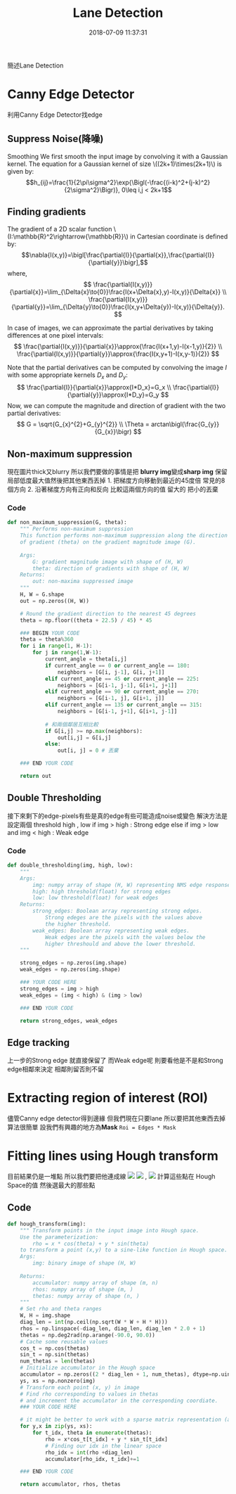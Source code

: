﻿---
title: Lane Detection
tags:
  - Edge Detection
  - CS131
categories:
  - Computer Vision
date: 2018-07-09 11:37:31
---

簡述Lane Detection

<!--more-->

# Canny Edge Detector

利用Canny Edge Detector找edge

## Suppress Noise(降噪)
Smoothing
We first smooth the input image by convolving it with a Gaussian kernel. The equation for a Gaussian kernel of size \\((2k+1)\times(2k+1)\\) is given by:
$$h_{ij}=\frac{1}{2\pi\sigma^2}\exp{\Bigl(-\frac{(i-k)^2+(j-k)^2}{2\sigma^2}\Bigr)}, 0\leq i,j < 2k+1$$
## Finding gradients
The gradient of a 2D scalar function \\(I:\mathbb{R}^2\rightarrow{\mathbb{R}}\\) in Cartesian coordinate is defined by:
$$\nabla{I(x,y)}=\bigl[\frac{\partial{I}}{\partial{x}},\frac{\partial{I}}{\partial{y}}\bigr],$$
where,
$$
\frac{\partial{I(x,y)}}{\partial{x}}=\lim_{\Delta{x}\to{0}}\frac{I(x+\Delta{x},y)-I(x,y)}{\Delta{x}} \\
\frac{\partial{I(x,y)}}{\partial{y}}=\lim_{\Delta{y}\to{0}}\frac{I(x,y+\Delta{y})-I(x,y)}{\Delta{y}}.
$$

In case of images, we can approximate the partial derivatives by taking differences at one pixel intervals:
$$
\frac{\partial{I(x,y)}}{\partial{x}}\approx{\frac{I(x+1,y)-I(x-1,y)}{2}} \\
\frac{\partial{I(x,y)}}{\partial{y}}\approx{\frac{I(x,y+1)-I(x,y-1)}{2}}
$$

Note that the partial derivatives can be computed by convolving the image $I$ with some appropriate kernels $D_x$ and $D_y$:
$$
\frac{\partial{I}}{\partial{x}}\approx{I*D_x}=G_x \\
\frac{\partial{I}}{\partial{y}}\approx{I*D_y}=G_y
$$
Now, we can compute the magnitude and direction of gradient with the two partial derivatives:
$$
G = \sqrt{G_{x}^{2}+G_{y}^{2}} \\
\Theta = arctan\bigl(\frac{G_{y}}{G_{x}}\bigr)
$$

## Non-maximum suppression
現在圖片thick又blurry
所以我們要做的事情是把
**blurry img**變成**sharp img**
保留局部低度最大值然後把其他東西丟掉
	1. 把梯度方向移動到最近的45度倍 常見的8個方向
	2. 沿著梯度方向有正向和反向 比較這兩個方向的值 留大的 把小的丟棄
### Code
```py
def non_maximum_suppression(G, theta):
    """ Performs non-maximum suppression
    This function performs non-maximum suppression along the direction
    of gradient (theta) on the gradient magnitude image (G).
    
    Args:
        G: gradient magnitude image with shape of (H, W)
        theta: direction of gradients with shape of (H, W)
    Returns:
        out: non-maxima suppressed image
    """
    H, W = G.shape
    out = np.zeros((H, W))

    # Round the gradient direction to the nearest 45 degrees
    theta = np.floor((theta + 22.5) / 45) * 45

    ### BEGIN YOUR CODE
    theta = theta%360
    for i in range(1, H-1):
        for j in range(1,W-1):
            current_angle = theta[i,j]
            if current_angle == 0 or current_angle == 180:
                neighbors = [G[i, j-1], G[i, j+1]]
            elif current_angle == 45 or current_angle == 225:
                neighbors = [G[i-1, j-1], G[i+1, j+1]]
            elif current_angle == 90 or current_angle == 270:
                neighbors = [G[i-1, j], G[i+1, j]]
            elif current_angle == 135 or current_angle == 315:
                neighbors = [G[i-1, j+1], G[i+1, j-1]]
			
			# 和兩個鄰居互相比較
            if G[i,j] >= np.max(neighbors):
                out[i,j] = G[i,j]
            else:
                out[i, j] = 0 # 丟棄

    ### END YOUR CODE

    return out
```

	
## Double Thresholding
接下來剩下的edge-pixels有些是真的edge有些可能造成noise或變色
解決方法是 設定兩個 threshold high , low
if img > high : Strong edge
else if img > low and img < high : Weak edge

### Code
```py
def double_thresholding(img, high, low):
    """
    Args:
        img: numpy array of shape (H, W) representing NMS edge response
        high: high threshold(float) for strong edges
        low: low threshold(float) for weak edges
    Returns:
        strong_edges: Boolean array representing strong edges.
            Strong edeges are the pixels with the values above
            the higher threshold.
        weak_edges: Boolean array representing weak edges.
            Weak edges are the pixels with the values below the
            higher threshould and above the lower threshold.
    """

    strong_edges = np.zeros(img.shape)
    weak_edges = np.zeros(img.shape)

    ### YOUR CODE HERE
    strong_edges = img > high
    weak_edges = (img < high) & (img > low)

    ### END YOUR CODE

    return strong_edges, weak_edges
```


## Edge tracking
上一步的Strong edge 就直接保留了
而Weak edge呢 則要看他是不是和Strong edge相鄰來決定
相鄰則留否則不留


# Extracting region of interest (ROI)
儘管Canny edge detector得到邊緣
但我們現在只要lane 所以要把其他東西去掉
算法很簡單
設我們有興趣的地方為**Mask**
`Roi = Edges * Mask`

# Fitting lines using Hough transform
目前結果仍是一堆點 所以我們要把他連成線
![](https://render.githubusercontent.com/render/math?math=%5Crho%20%3D%20x%5Ccdot%7Bcos%5Ctheta%7D%20%2B%20y%5Ccdot%7Bsin%5Ctheta%7D&mode=display)
![](https://render.githubusercontent.com/render/math?math=%5Ctheta%5Cin%7B%5B-%5Cpi%2C%20%5Cpi%5D%7D&mode=inline) , ![](https://render.githubusercontent.com/render/math?math=%5Crho%5Cin%7B%5Cmathbb%7BR%7D%7D&mode=inline)
計算這些點在 Hough Space的值 然後選最大的那些點
## Code
```py
def hough_transform(img):
    """ Transform points in the input image into Hough space.
    Use the parameterization:
        rho = x * cos(theta) + y * sin(theta)
    to transform a point (x,y) to a sine-like function in Hough space.
    Args:
        img: binary image of shape (H, W)
        
    Returns:
        accumulator: numpy array of shape (m, n)
        rhos: numpy array of shape (m, )
        thetas: numpy array of shape (n, )
    """
    # Set rho and theta ranges
    W, H = img.shape
    diag_len = int(np.ceil(np.sqrt(W * W + H * H)))
    rhos = np.linspace(-diag_len, diag_len, diag_len * 2.0 + 1)
    thetas = np.deg2rad(np.arange(-90.0, 90.0))
    # Cache some reusable values
    cos_t = np.cos(thetas)
    sin_t = np.sin(thetas)
    num_thetas = len(thetas)
    # Initialize accumulator in the Hough space
    accumulator = np.zeros((2 * diag_len + 1, num_thetas), dtype=np.uint64)
    ys, xs = np.nonzero(img)
    # Transform each point (x, y) in image
    # Find rho corresponding to values in thetas
    # and increment the accumulator in the corresponding coordiate.
    ### YOUR CODE HERE

    # it might be better to work with a sparse matrix representation (as opposed to dense representation)
    for y,x in zip(ys, xs):
        for t_idx, theta in enumerate(thetas):
            rho = x*cos_t[t_idx] + y * sin_t[t_idx]
            # Finding our idx in the linear space
            rho_idx = int(rho +diag_len)
            accumulator[rho_idx, t_idx]+=1

    ### END YOUR CODE

    return accumulator, rhos, thetas
```